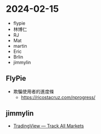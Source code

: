 # 2024-02-15

- flypie
- 林博仁
- RJ
- Mat
- martin
- Eric
- Brlin
- jimmylin

## FlyPie

- 欺騙使用者的進度條
  - https://ricostacruz.com/nprogress/

## jimmylin

- [TradingView — Track All Markets](https://www.tradingview.com/)
